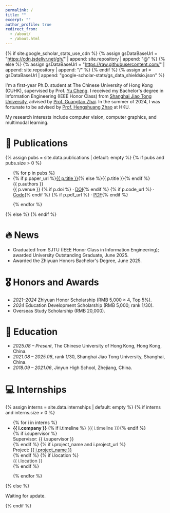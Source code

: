 ```yaml
---
permalink: /
title: ""
excerpt: ""
author_profile: true
redirect_from: 
  - /about/
  - /about.html
---
```


{% if site.google_scholar_stats_use_cdn %}
{% assign gsDataBaseUrl = "https://cdn.jsdelivr.net/gh/" | append: site.repository | append: "@" %}
{% else %}
{% assign gsDataBaseUrl = "https://raw.githubusercontent.com/" | append: site.repository | append: "/" %}
{% endif %}
{% assign url = gsDataBaseUrl | append: "google-scholar-stats/gs_data_shieldsio.json" %}

<span class='anchor' id='about-me'></span>

I'm a first-year Ph.D. student at The Chinese University of Hong Kong (CUHK), supervised by Prof. <a href="https://ych133.github.io/" target="_blank" rel="noopener">Yu Cheng</a>. I received my Bachelor's degree in Information Engineering (IEEE Honor Class) from <a href="https://www.sjtu.edu.cn/" target="_blank" rel="noopener">Shanghai Jiao Tong University</a>, advised by <a href="https://faculty.sjtu.edu.cn/zhaiguangtao/en/index.htm" target="_blank" rel="noopener">Prof. Guangtao Zhai</a>. In the summer of 2024, I was fortunate to be advised by <a href="https://hszhao.github.io/" target="_blank" rel="noopener">Prof. Hengshuang Zhao</a> at HKU.

My research interests include computer vision, computer graphics, and multimodal learning.

# 📝 Publications 
{% assign pubs = site.data.publications | default: empty %}
{% if pubs and pubs.size > 0 %}
<ul class="pubs-list">
  {% for p in pubs %}
  <li style="margin-bottom:0.8rem">
    <div class="pub-title">
      {% if p.paper_url %}<a href="{{ p.paper_url }}" target="_blank" rel="noopener">{{ p.title }}</a>{% else %}{{ p.title }}{% endif %}
    </div>
    <div class="pub-authors">{{ p.authors }}</div>
    <div class="pub-venue">
      {{ p.venue }}
      {% if p.doi %} · <a href="https://doi.org/{{ p.doi }}" target="_blank" rel="noopener">DOI</a>{% endif %}
      {% if p.code_url %} · <a href="{{ p.code_url }}" target="_blank" rel="noopener">Code</a>{% endif %}
      {% if p.pdf_url %} · <a href="{{ p.pdf_url }}" target="_blank" rel="noopener">PDF</a>{% endif %}
    </div>
  </li>
  {% endfor %}
</ul>
{% else %}
{% endif %}

# 🔥 News
- Graduated from SJTU (IEEE Honor Class in Information Engineering); awarded University Outstanding Graduate, June 2025.
- Awarded the Zhiyuan Honors Bachelor's Degree, June 2025.

# 🎖 Honors and Awards
- *2021–2024* Zhiyuan Honor Scholarship (RMB 5,000 × 4, Top 5%).
- *2024* Education Development Scholarship (RMB 5,000; rank 1/30).
- Overseas Study Scholarship (RMB 20,000).

# 📖 Education
- *2025.08 – Present*, The Chinese University of Hong Kong, Hong Kong, China.
- *2021.08 – 2025.06*, rank 1/30, Shanghai Jiao Tong University, Shanghai, China.
- *2018.09 – 2021.06*, Jinyun High School, Zhejiang, China.

# 💻 Internships
{% assign interns = site.data.internships | default: empty %}
{% if interns and interns.size > 0 %}
<ul class="internships">
  {% for i in interns %}
  <li style="margin-bottom:0.8rem">
    <div class="intern-company">
      <strong>{{ i.company }}</strong>
      {% if i.timeline %}<span style="opacity:0.8"> ({{ i.timeline }})</span>{% endif %}
    </div>
    {% if i.supervisor %}<div class="intern-supervisor">Supervisor: {{ i.supervisor }}</div>{% endif %}
    {% if i.project_name and i.project_url %}
      <div class="intern-project">Project: <a href="{{ i.project_url }}" target="_blank" rel="noopener">{{ i.project_name }}</a></div>
    {% endif %}
    {% if i.location %}<div class="intern-location" style="opacity:0.85">{{ i.location }}</div>{% endif %}
  </li>
  {% endfor %}
</ul>
{% else %}
<p>Waiting for update.</p>
{% endif %}
